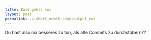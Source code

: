 ```yaml
---
title: Bald gehts los
layout: post
permalink: ./:short_month-:day:output_ext
---
```

Du hast also nix besseres zu tun, als alte Commits zu durchstöbern??
